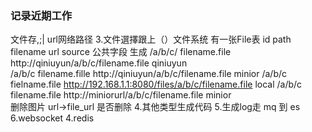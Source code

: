 ### 记录近期工作


文件存,;|  url网络路径
3.文件選擇跟上（）文件系统
有一张File表
id     path filename               url                          source             公共字段
生成    /a/b/c/   filename.file    http://qiniuyun/a/b/c/filename.file                qiniuyun           
       /a/b/c    filename.fille    http://qiniuyun/a/b/c/filename.file                minior
       /a/b/c     fielname.file     http://192.168.1.1:8080/files/a/b/c/filename.file  local
       /a/b/c     filename.file    http://miniorurl/a/b/c/filename.file               minior                                     
删除图片  url->file_url    是否删除
4.其他类型生成代码
5.生成log走 mq 到 es
6.websocket
4.redis










